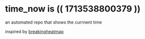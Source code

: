 # time_now is (( 1713538800379 ))

an automated repo that shows the currnent time

inspired by [breakingheatmap](https://github.com/breakingheatmap/breakingheatmap)